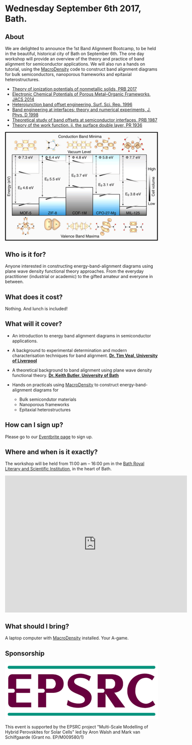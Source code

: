 # Wednesday September 6th 2017, Bath.
## About

We are delighted to announce the 1st Band Alignment Bootcamp, to be held in the beautiful, historical city of Bath on September 6th. The one day workshop will provide an overview of  the theory and practice of band alignment for semiconductor applications. We will also run a hands on tutorial, using the [MacroDensity](http://wmd-group.github.io/MacroDensity/) code to construct band alignment diagrams for bulk semiconductors, nanoporous frameworks and epitaxial heterostructures.

* [Theory of ionization potentials of nonmetallic solids, PRB 2017](https://journals.aps.org/prb/abstract/10.1103/PhysRevB.95.125309)
* [Electronic Chemical Potentials of Porous Metal–Organic Frameworks, JACS 2014](http://pubs.acs.org/doi/abs/10.1021/ja4110073)
* [Heterojunction band offset engineering, Surf. Sci. Rep. 1996](http://www.sciencedirect.com/science/article/pii/0167572995000089?via%3Dihub)
* [Band engineering at interfaces: theory and numerical experiments, J. Phys. D 1998](http://iopscience.iop.org/article/10.1088/0022-3727/31/11/002/meta)
* [Theoretical study of band offsets at semiconductor interfaces, PRB 1987](https://journals.aps.org/prb/abstract/10.1103/PhysRevB.35.8154)
* [Theory of the work function. ii. the surface double layer, PR 1936](https://journals.aps.org/pr/abstract/10.1103/PhysRev.49.653)

<img src="hybrid_bands.jpeg" alt="hi" class="inline"/>

## Who is it for?

Anyone interested in constructing energy-band-alignment diagrams using plane wave density functional theory approaches. From the everyday practitioner (industrial or academic) to the gifted amateur and everyone in between.

## What does it cost?

Nothing. And lunch is included!

## What will it cover?

* An introduction to energy band alignment diagrams in semiconductor applications.

* A background to experimental determination and modern characterisation techniques for band alignment. [**Dr. Tim Veal, University of Liverpool**](http://pcwww.liv.ac.uk/~timveal/)

* A theoretical background to band alignment using plane wave density functional theory. [**Dr. Keith Butler, University of Bath**](http://people.bath.ac.uk/ktb22/)

* Hands on practicals using [MacroDensity](http://wmd-group.github.io/MacroDensity/) to construct energy-band-alignment diagrams for
	* Bulk semicondutor materials
	* Nanoporous frameworks
	* Epitaxial heterostructures

## How can I sign up?

Please go to our [Eventbrite page](https://www.eventbrite.com/e/bandalignmentbootcamp-tickets-32649482481?utm_source=eb_email&utm_medium=email&utm_campaign=order_confirmation_email&utm_term=eventname&ref=eemailordconf) to sign up.

## Where and when is it exactly?

The workshop will be held from 11:00 am – 16:00 pm in the [Bath Royal Literary and Scientific Institution](https://www.brlsi.org/), in the heart of Bath.

<iframe src="https://www.google.com/maps/embed?pb=!1m14!1m8!1m3!1d4980.376439183488!2d-2.3662624060598354!3d51.38121867453923!3m2!1i1024!2i768!4f13.1!3m3!1m2!1s0x0%3A0x5da38db64012c6af!2sBath+Royal+Literary+%26+Scientific+Institution!5e0!3m2!1sen!2suk!4v1492099417502" width="600" height="450" frameborder="0" style="border:0" allowfullscreen></iframe>

## What should I bring?

A laptop computer with [MacroDensity](http://wmd-group.github.io/MacroDensity/) installed. Your A-game.

## Sponsorship

<a href="https://www.epsrc.ac.uk/"><img src="small_epsrc.jpg" alt="hi" class="inline"/></a>

This event is supported by the EPSRC project "Multi-Scale Modelling of Hybrid Perovskites for Solar Cells" led by Aron Walsh and Mark van Schilfgaarde (Grant no. EP/M009580/1)
